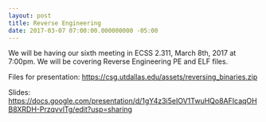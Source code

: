 ```yaml
---
layout: post
title: Reverse Engineering
date: 2017-03-07 07:00:00.000000000 -05:00
---
```


We will be having our sixth meeting in ECSS 2.311, March 8th, 2017 at
7:00pm. We will be covering Reverse Engineering PE and ELF files.

Files for presentation: <https://csg.utdallas.edu/assets/reversing_binaries.zip>

Slides: <https://docs.google.com/presentation/d/1gY4z3i5eIOV1TwuHQo8AFIcaqOHB8XRDH-PrzqvvlTg/edit?usp=sharing>
